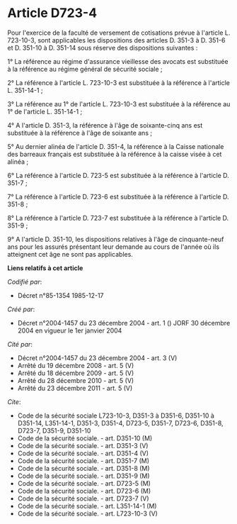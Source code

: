 # Article D723-4

Pour l'exercice de la faculté de versement de cotisations prévue à l'article L. 723-10-3, sont applicables les dispositions
des articles D. 351-3 à D. 351-6 et D. 351-10 à D. 351-14 sous réserve des dispositions suivantes :

1° La référence au régime d'assurance vieillesse des avocats est substituée à la référence au régime général de sécurité
sociale ;

2° La référence à l'article L. 723-10-3 est substituée à la référence à l'article L. 351-14-1 ;

3° La référence au 1° de l'article L. 723-10-3 est substituée à la référence au 1° de l'article L. 351-14-1 ;

4° A l'article D. 351-3, la référence à l'âge de soixante-cinq ans est substituée à la référence à l'âge de soixante ans ;

5° Au dernier alinéa de l'article D. 351-4, la référence à la Caisse nationale des barreaux français est substituée à la
référence à la caisse visée à cet alinéa ;

6° La référence à l'article D. 723-5 est substituée à la référence à l'article D. 351-7 ;

7° La référence à l'article D. 723-6 est substituée à la référence à l'article D. 351-8 ;

8° La référence à l'article D. 723-7 est substituée à la référence à l'article D. 351-9 ;

9° A l'article D. 351-10, les dispositions relatives à l'âge de cinquante-neuf ans pour les assurés présentant leur demande
au cours de l'année où ils atteignent cet âge ne sont pas applicables.

**Liens relatifs à cet article**

_Codifié par_:

  - Décret n°85-1354 1985-12-17

_Créé par_:

  - Décret n°2004-1457 du 23 décembre 2004 - art. 1 () JORF 30 décembre 2004 en vigueur le 1er janvier 2004

_Cité par_:

  - Décret n°2004-1457 du 23 décembre 2004 - art. 3 (V)
  - Arrêté du 19 décembre 2008 - art. 5 (V)
  - Arrêté du 18 décembre 2009 - art. 5 (V)
  - Arrêté du 28 décembre 2010 - art. 5 (V)
  - Arrêté du 23 décembre 2011 - art. 5 (V)

_Cite_:

  - Code de la sécurité sociale L723-10-3, D351-3 à D351-6, D351-10 à D351-14, L351-14-1, D351-3, D351-4, D723-5, D351-7, D723-6, D351-8, D723-7, D351-9, D351-10
  - Code de la sécurité sociale. - art. D351-10 (M)
  - Code de la sécurité sociale. - art. D351-3 (V)
  - Code de la sécurité sociale. - art. D351-4 (V)
  - Code de la sécurité sociale. - art. D351-7 (M)
  - Code de la sécurité sociale. - art. D351-8 (M)
  - Code de la sécurité sociale. - art. D351-9 (M)
  - Code de la sécurité sociale. - art. D723-5 (M)
  - Code de la sécurité sociale. - art. D723-6 (M)
  - Code de la sécurité sociale. - art. D723-7 (V)
  - Code de la sécurité sociale. - art. L351-14-1 (M)
  - Code de la sécurité sociale. - art. L723-10-3 (V)
